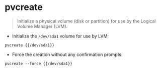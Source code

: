 # pvcreate

> Initialize a physical volume (disk or partition) for use by the Logical Volume Manager (LVM).

- Initialize the `/dev/sda1` volume for use by LVM:

`pvcreate {{/dev/sda1}}`

- Force the creation without any confirmation prompts:

`pvcreate --force {{/dev/sda1}}`
